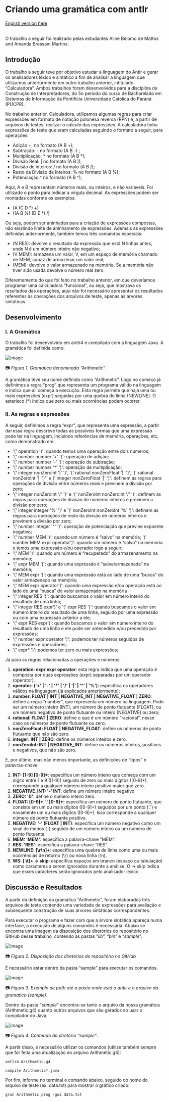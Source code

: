 # Criando uma gramática com antlr

[English version here](README.md)

<br> O trabalho a seguir foi realizado pelas estudantes Aline Belomo de Mattos and Amanda Bressam Martins.

## Introdução

O trabalho a seguir teve por objetivo estudar a linguagem do Antlr e gerar os analisadores léxico e sintático a fim de analisar a linguagem que utilizamos anteriormente em outro trabalho anterior, intitulado “Calculadora”. Ambos trabalhos foram desenvolvidos para a disciplina de Construção de Interpretadores, do 5o período do curso de Bacharelado em Sistemas de Informação da Pontifícia Universidade Católica do Paraná (PUCPR).

No trabalho anterior, Calculadora, utilizamos algumas regras para criar expressões em formato de notação polonesa reversa (RPN) e, a partir de arquivos de testes, realizar o cálculo das expressões. A calculadora tinha expressões de teste que eram calculadas seguindo o formato a seguir, para operações:

* Adição:+, no formato (A B +);
* Subtração: - no formato (A B -) ;
* Multiplicação: * no formato (A B *);
* Divisão Real: | no formato (A B |);
* Divisão de inteiros: / no formato (A B /);
* Resto da Divisão de Inteiros: % no formato (A B %);
* Potenciação:^ no formato (A B ^);

Aqui, A e B representam números reais, ou inteiros, e não variáveis. Foi utilizado o ponto para indicar a vírgula decimal. As expressões podem ser montadas conforme os exemplos:

* (A (C D *) +)
* ((A B %) (D E *) /)

Ou seja, podem ser aninhadas para a criação de expressões compostas, não existindo limite de aninhamento de expressões. Ademais às expressões definidas anteriormente, também temos três comandos especiais:

* (N RES): devolve o resultado da expressão que está N linhas antes, onde N é um número inteiro não negativo;
* (V MEM): armazena um valor, V, em um espaço de memória chamado de MEM, capaz de armazenar um valor real;
* (MEM): devolve o valor armazenado na memória. Se a memória não tiver sido usada devolve o número real zero

Diferentemente do que foi feito no trabalho anterior, em que deveríamos programar uma calculadora “funcional”, ou seja, que mostrava os resultados das operações, aqui não foi necessário apresentar os resultados referentes às operações dos arquivos de teste, apenas as árvores sintáticas.

## Desenvolvimento

### I. A Gramática

O trabalho foi desenvolvido em antlr4 e compilado com a linguagem Java. A gramática foi definida como:

![image](https://github.com/abressam/antlr-RA1/assets/77062126/841839ae-af1f-4bcc-9912-84bf6b1470f4)

📷 *Figura 1. Gramática denominada “Arithmetic”*.

A gramática teve seu nome definido como “Arithmetic”. Logo no começo já definimos a regra “prog” que representa um programa válido na linguagem e indica que ali começa a execução. Esta regra permite que haja uma ou mais expressões (expr) seguidas por uma quebra de linha (NEWLINE). O asterisco (*) indica que zero ou mais ocorrências podem ocorrer.

###  II. As regras e expressões

A seguir, definimos a regra “expr”, que representa uma expressão, a partir daí essa regra descreve todas as possíveis formas que uma expressão pode ter na linguagem, incluindo referências de memória, operações, etc, como demonstrado em:

* '(' operation ')': quando temos uma operação entre dois números;
* '(' number number '+' ')': operação de adição;
* '(' number number '-' ')':  operação de subtração;
* '(' number number '*' ')':  operação de multiplicação;
* '(' integer nonZeroInt '|' ')', '(' rational nonZeroFloat '|' ')', '(' rational nonZeroInt '|' ')'' e (' integer nonZeroFloat '|' ')': definem as regras para operações de divisão entre números reais e previnem a divisão por zero;
* '(' integer nonZeroInt '/' ')' e '(' nonZeroInt nonZeroInt '/' ')': definem as regras para operações de divisão de números inteiros e previnem a divisão por zero;
* '(' integer integer '%' ')' e '(' nonZeroInt nonZeroInt '%' ')': definem as regras para operações de resto da divisão de números inteiros e previnem a divisão por zero;
* '(' number integer '^' ')': operação de potenciação que previne expoente negativo;
* '(' number MEM ')': quando um número é “salvo” na memória;
'(' number MEM expr operator')': quando um número é “salvo” na memória e temos uma expressão e/ou operador logo a seguir;
* '(' MEM ')': quando um número é “recuperado” do armazenamento na memória;
* '(' expr MEM ')': quando uma expressão é “salva/armazenada” na memória;
* '(' MEM expr ')': quando uma expressão está ao lado de uma “busca” do valor armazenado na memória;
* '(' MEM expr operator')': quando uma expressão e/ou operação está ao lado de uma “busca” do valor armazenado na memória
* '(' integer RES ')': quando buscamos o valor em número inteiro do resultado de uma linha;
* '(' integer RES expr')' e '(' expr RES ')': quando buscamos o valor em número inteiro do resultado de uma linha, seguido por uma expressão ou com uma expressão anterior a ele;
* '(' expr RES expr')': quando buscamos o valor em número inteiro do resultado de uma linha e ele pode ser antecedido e/ou precedido por expressões;
* '(' number expr operator ')': podemos ter números seguidos de expressões e operadores;
* '(' expr* ')': podemos ter zero ou mais expressões;

Já para as regras relacionadas a operações e números:

1. __operation: expr expr operator__: esta regra indica que uma operação é composta por duas expressões (expr) separadas por um operador (operator).
2. __operator: ('+' | '-' | '*' | '/' | '|' | '^' | '%')__:  especifica os operadores válidos na linguagem (já explicados anteriormente);
3. __number: FLOAT | INT | NEGATIVE_INT | NEGATIVE_FLOAT | ZERO__: define a regra “number”, que representa um número na linguagem. Pode ser um número inteiro (INT), um número de ponto flutuante (FLOAT), ou um número negativo de ponto flutuante ou inteiro (NEGATIVE) ou zero;
4. __rational: FLOAT | ZERO__: define o que é um número “racional”, nesse caso os números de ponto flutuante ou zero;
5. __nonZeroFloat: FLOAT | NEGATIVE_FLOAT__: define os números de ponto flutuante que não são zero.
6. __integer: INT | ZERO__: define os números inteiros e zero.
7. __nonZeroInt: INT | NEGATIVE_INT__: define os números inteiros, positivos e negativos, que não são zero.

E, por último, mas não menos importante, as definições de “tipos” e palavras-chave:

1. __INT: [1-9] [0-9]*__: especifica um número inteiro que começa com um dígito entre 1 e 9 ([1-9]) seguido de zero ou mais dígitos ([0-9]*), corresponde a qualquer número inteiro positivo maior que zero.
2. __NEGATIVE_INT: '-' INT__: define um número inteiro negativo
3. __ZERO: '0'__: define o número inteiro zero.
4. __FLOAT: [0-9]+ '.' [0-9]+__: especifica um número de ponto flutuante, que consiste em um ou mais dígitos ([0-9]+) seguidos por um ponto ('.') e novamente um ou mais dígitos ([0-9]+). Isso corresponde a qualquer número de ponto flutuante positivo.
5. __NEGATIVE: '-' (FLOAT | INT)__: especifica um número negativo como um sinal de menos (-) seguido de um número inteiro ou um número de ponto flutuante.  
6. __MEM: 'MEM'__: especifica a palavra-chave "MEM".
7. __RES: 'RES'__: especifica a palavra-chave "RES".
8. __NEWLINE: [\r\n]+__: especifica uma quebra de linha como uma ou mais ocorrências de retorno (\r) ou nova linha (\n).
9. __WS: [ \t]+ -> skip__: especifica espaços em branco (espaço ou tabulação) como caracteres a serem ignorados durante a análise. O -> skip indica que esses caracteres serão ignorados pelo analisador léxico.

## Discussão e Resultados

A partir da definição da gramática "Arithmetic", foram elaborados três arquivos de teste contendo uma variedade de expressões para avaliação e subsequente construção de suas árvores sintáticas correspondentes.

Para executar o programa e fazer com que a árvore sintática apareça numa interface, a execução de alguns comandos é necessária. Abaixo se encontra uma imagem da disposição dos diretórios do repositório no GitHub desse trabalho, contendo as pastas “_lib_”, “_bin_” e “_sample_”. 

![image](https://github.com/abressam/antlr-RA1/assets/77062126/8b4cf304-34d7-40a7-a470-ad7a67bf4914)

📷 *Figura 2. Disposição dos diretórios do repositório no GitHub*

É necessário estar dentro da pasta “sample” para executar os comandos.

![image](https://github.com/abressam/antlr-RA1/assets/77062126/2d03ef2e-cd77-4e41-8c63-722d600b3b9d)

📷 *Figura 3. Exemplo de path até a pasta onde está o antlr e o arquivo da gramática (sample)*.

Dentro da pasta "_sample_" encontra-se tanto o arquivo da nossa gramática (Arithmetic.g4) quanto outros arquivos que são gerados ao usar o compilador do Java.

![image](https://github.com/abressam/antlr-RA1/assets/77062126/8cce7a79-2022-4bc4-84f9-439d8d9757ac)

📷 *Figura 4. Conteúdo do diretório “sample”*.

A partir disso, é necessário utilizar os comandos (utilize também sempre que for feita uma atualização no arquivo Arithmetic.g4):

```
antlr4 Arithmetic.g4
```

```
compile Arithmetic*.java
```

Por fim, informe no terminal o comando abaixo, seguido do nome do arquivo de teste (ex: data.txt) para mostrar o gráfico criado:

```
grun Arithmetic prog -gui data.txt
```

